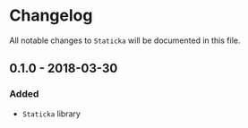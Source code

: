 # Changelog

All notable changes to `Staticka` will be documented in this file.

## 0.1.0 - 2018-03-30

### Added
- `Staticka` library